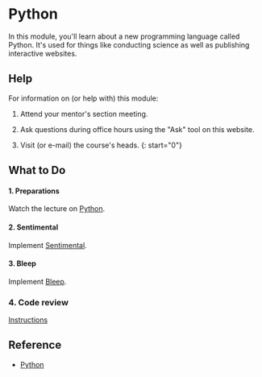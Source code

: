 # Python

In this module, you'll learn about a new programming language called Python. It's used for things like conducting science as well as publishing interactive websites.


## Help

For information on (or help with) this module:

1. Attend your mentor's section meeting.

2. Ask questions during office hours using the "Ask" tool on this website.

3. Visit (or e-mail) the course's heads.
{: start="0"}


## What to Do

#### 1. Preparations

Watch the lecture on [Python](/lectures/python).

#### 2. Sentimental

Implement [Sentimental](/problems/sentimental).

#### 3. Bleep

Implement [Bleep](/problems/bleep).

### 4. Code review

[Instructions](/reviews/python)


## Reference

- [Python](https://www.youtube.com/watch?v=mgBpcQRDtl0)
